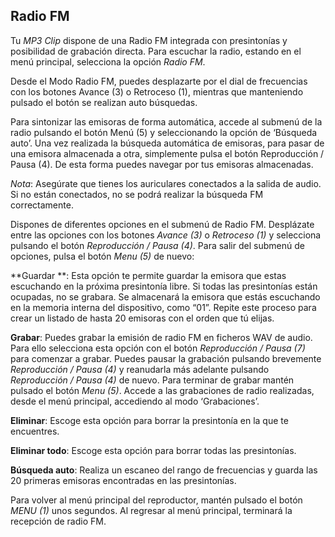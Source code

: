 ## Radio FM

Tu *MP3 Clip* dispone de una Radio FM integrada con presintonías y posibilidad de grabación directa. Para escuchar la radio, estando en el menú principal, selecciona la opción *Radio FM*. 

Desde el Modo Radio FM, puedes desplazarte por el dial de frecuencias con los botones Avance (3) o Retroceso (1), mientras que manteniendo pulsado el botón se realizan auto búsquedas. 

Para sintonizar las emisoras de forma automática, accede al submenú de la radio pulsando el botón Menú (5) y seleccionando la opción de ‘Búsqueda auto’. Una vez realizada la búsqueda automática de emisoras, para pasar de una emisora almacenada a otra, simplemente pulsa el botón Reproducción / Pausa (4). De esta forma puedes navegar por tus emisoras almacenadas.

*Nota*: Asegúrate que tienes los auriculares conectados a la salida de audio. Si no están conectados, no se podrá realizar la búsqueda FM correctamente.

Dispones de diferentes opciones en el submenú de Radio FM. Desplázate entre las opciones con los botones *Avance (3)* o *Retroceso (1)* y selecciona pulsando el botón *Reproducción / Pausa (4)*. Para salir del submenú de opciones, pulsa el botón *Menu (5)* de nuevo:

**Guardar **: Esta opción te permite guardar la emisora que estas escuchando en la próxima presintonía libre. Si todas las presintonías están ocupadas, no se grabara. Se almacenará la emisora que estás escuchando en la memoria interna del dispositivo, como “01”. Repite este proceso para crear un listado de hasta 20 emisoras con el orden que tú elijas.

**Grabar**: Puedes grabar la emisión de radio FM en ficheros WAV de audio.
Para ello selecciona esta opción con el botón *Reproducción / Pausa (7)* para comenzar a grabar. Puedes pausar la grabación pulsando brevemente *Reproducción / Pausa (4)* y reanudarla más adelante pulsando *Reproducción / Pausa (4)* de nuevo. Para terminar de grabar mantén pulsado el botón *Menu (5)*. Accede a las grabaciones de radio realizadas, desde el menú principal, accediendo al modo ‘Grabaciones’.

**Eliminar**: Escoge esta opción para borrar la presintonía en la que te encuentres.

**Eliminar todo**: Escoge esta opción para borrar todas las presintonías.

**Búsqueda auto**: Realiza un escaneo del rango de frecuencias y guarda las
20 primeras emisoras encontradas en las presintonías.

Para volver al menú principal del reproductor, mantén pulsado el botón *MENU (1)* unos segundos. Al regresar al menú principal, terminará la recepción de radio FM.

